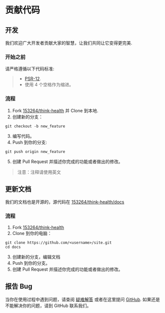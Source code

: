 # 贡献代码

## 开发

我们欢迎广大开发者贡献大家的智慧，让我们共同让它变得更完美.

### 开始之前

请严格遵循以下代码标准:

> - [PSR-12](https://github.com/php-fig/fig-standards/blob/master/accepted/PSR-12-extended-coding-style-guide.md).
> - 使用 4 个空格作为缩进。

### 流程

1. Fork [153264/think-health](https://github.com/153264/think-health) 并 Clone 到本地.
2. 创建新的分支：

```shell:no-line-numbers
git checkout -b new_feature
```

3. 编写代码。
4. Push 到你的分支:

```shell:no-line-numbers
git push origin new_feature
```

5. 创建 Pull Request 并描述你完成的功能或者做出的修改。

> 注意：注释请使用英文

## 更新文档

我们的文档也是开源的，源代码在 [153264/think-health/docs](https://github.com/153264/think-health/tree/docs)

### 流程

1. Fork [153264/think-health](https://github.com/153264/think-health)
2. Clone 到你的电脑：

```shell:no-line-numbers
git clone https://github.com/<username>/site.git
cd docs
```

3. 创建新的分支，编辑文档
4. Push 到你的分支。
5. 创建 Pull Request 并描述你完成的功能或者做出的修改。

## 报告 Bug

当你在使用过程中遇到问题，请查阅 [疑难解答](troubleshooting.md) 或者在这里提问 [GitHub](https://github.com/153264/think-health/issues). 如果还是不能解决你的问题，请到 GitHub 联系我们。
